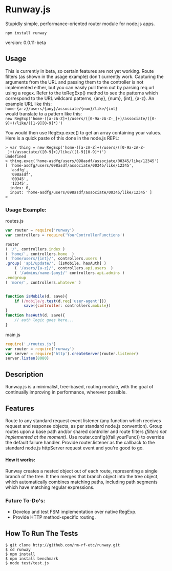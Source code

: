 Runway.js
==========

Stupidly simple, performance-oriented router module for node.js apps.

`npm install runway`

version: 0.0.11-beta

## Usage

This is currently in beta, so certain features are not yet working. Route filters (as shown in the usage example)
don't currently work. Capturing the arguments from the URL and passing them to the controller is not implemented
either, but you can easily pull them out by parsing req.url using a regex. Refer to the toRegExp() method to see
the patterns which correspond to the URL wildcard patterns, {any}, {num}, {int}, {a-z}. An example URL like this:  
`home-{a-z}/users/{any}/associate/{num}/like/{int}`  
would translate to a pattern like this:  
`new RegExp('home-([a-zA-Z]+)/users/([0-9a-zA-Z-_]+)/associate/([0-9]+)/like/([1-9][0-9]*)')`

You would then use RegExp.exec() to get an array containing your values. Here is a quick paste of this done
in the node.js REPL:
```
> var thing = new RegExp('home-([a-zA-Z]+)/users/([0-9a-zA-Z-_]+)/associate/([0-9]+)/like/([1-9][0-9]*)')
undefined
> thing.exec('home-asdfg/users/098asdf/associate/00345/like/12345')
[ 'home-asdfg/users/098asdf/associate/00345/like/12345',
  'asdfg',
  '098asdf',
  '00345',
  '12345',
  index: 0,
  input: 'home-asdfg/users/098asdf/associate/00345/like/12345' ]
> 
```

### Usage Example:

routes.js
```js
var router = require('runway')
var controllers = require('YourControllerFunctions')

router
( '/', controllers.index )
( 'home/', controllers.home  )
( 'home/users/{int}/', controllers.users )
.group( 'api/update/', [isMobile, hasAuth] )
    ( '/users/{a-z}/', controllers.api.users  )
    ( '/admins/name-{any}/' controllers.api.admins )
.endgroup
( 'more/', controllers.whatever )


function isMobile(d, save){
    if (/mobile/g.test(d.req['user-agent']))
        save({controller: controllers.mobile})
}
function hasAuth(d, save){
    // auth logic goes here...
}
```

main.js
```js
require('./routes.js')
var router = require('runway')
var server = require('http').createServer(router.listener)
server.listen(8080)
```


## Description

Runway.js is a minimalist, tree-based, routing module, with the goal of continually
improving in performance, wherever possible.

## Features

Route to any standard request event listener (any function which receives request
and response objects, as per standard node.js convention). Group routes upon a base
path and/or shared controller and route filters _(filters not implemented at the moment)_.
Use router.config({fail:yourFunc}) to override the default failure handler. Provide
router.listener as the callback to the standard node.js httpServer request event and
you're good to go.


#### How it works:
Runway creates a nested object out of each route, representing a single branch of the
tree. It then merges that branch object into the tree object, which automatically
combines matching paths, including path segments which have matching regular
expressions.


### Future To-Do's:

* Develop and test FSM implementation over native RegExp.
* Provide HTTP method-specific routing.


## How To Run The Tests

```
$ git clone http://github.com/rm-rf-etc/runway.git
$ cd runway
$ npm install
$ npm install benchmark
$ node test/test.js
```
